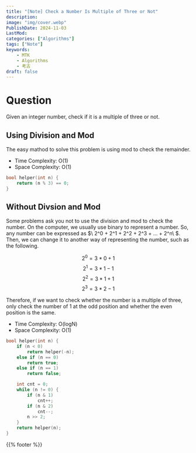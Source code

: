 ```yaml
---
title: "[Note] Check a Number Is Multiple of Three or Not"
description:
image: "img/cover.webp"
PublishDate: 2024-11-03
LastMod: 
categories: ["Algorithms"]
tags: ["Note"]
keywords:
    - MTK
    - Algorithms
    - 考古
draft: false
---
```

# Question


Given an integer number, check if it is a multiple of three or not.

## Using Division and Mod

The easy mathod to solve this problem is using mod to check the remainder.

- Time Complexity: O(1)
- Space Complexity: O(1)

```cpp
bool helper(int n) {
    return (n % 3) == 0;
}
```

## Without Divsion and Mod

Some problems ask you not to use the division and mod to check the number. On the computer, we usually use binary to represent a number. So, any number can be expressed as $\ 2^0 + 2^1 + 2^2 + 2^3 + ... + 2^n\ $. Then, we can change it to another way of representing the number, such as the following.

$$ 2^0 = 3 * 0 + 1 $$
$$ 2^1 = 3 * 1 - 1 $$
$$ 2^2 = 3 * 1 + 1 $$
$$ 2^3 = 3 * 2 - 1 $$

Therefore, if we want to check whether the number is a multiple of three, only check the number of 1 at the odd position and whether the even position is the same.

- Time Complexity: O(logN)
- Space Complexity: O(1)

```cpp
bool helper(int n) {
    if (n < 0)
        return helper(-n);
    else if (n == 0)
        return true;
    else if (n == 1)
        return false;

    int cnt = 0;
    while (n != 0) {
        if (n & 1)
            cnt++;
        if (n & 2)
            cnt--;
        n >> 2;
    }
    return helper(n);
}
```

{{% footer %}}
